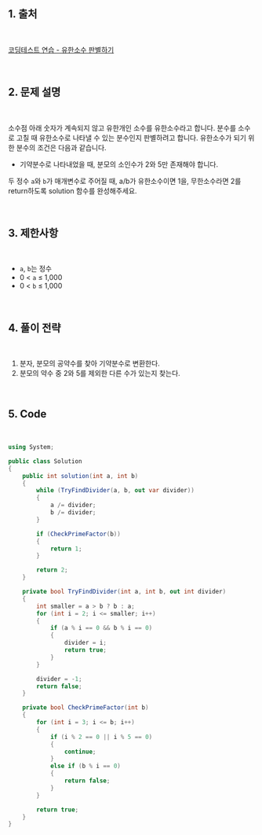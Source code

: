 ## 1. 출처

<br>

[코딩테스트 연습 - 유한소수 판별하기](https://school.programmers.co.kr/learn/courses/30/lessons/120878)

<br>

## 2. 문제 설명

<br>

소수점 아래 숫자가 계속되지 않고 유한개인 소수를 유한소수라고 합니다. 분수를 소수로 고칠 때 유한소수로 나타낼 수 있는 분수인지 판별하려고 합니다. 유한소수가 되기 위한 분수의 조건은 다음과 같습니다.

- 기약분수로 나타내었을 때, 분모의 소인수가 2와 5만 존재해야 합니다.

두 정수 `a`와 `b`가 매개변수로 주어질 때, a/b가 유한소수이면 1을, 무한소수라면 2를 return하도록 solution 함수를 완성해주세요.

<br>

## 3. 제한사항

<br>

- `a`, `b`는 정수
- 0 < `a` ≤ 1,000
- 0 < `b` ≤ 1,000

<br>

## 4. 풀이 전략

<br>
 
1. 분자, 분모의 공약수를 찾아 기약분수로 변환한다.
2. 분모의 약수 중 2와 5를 제외한 다른 수가 있는지 찾는다.

<br>

## 5. Code

<br>

```cs
using System;

public class Solution
{
    public int solution(int a, int b)
    {
        while (TryFindDivider(a, b, out var divider))
        {
            a /= divider;
            b /= divider;
        }

        if (CheckPrimeFactor(b))
        {
            return 1;
        }

        return 2;
    }

    private bool TryFindDivider(int a, int b, out int divider)
    {
        int smaller = a > b ? b : a;
        for (int i = 2; i <= smaller; i++)
        {
            if (a % i == 0 && b % i == 0)
            {
                divider = i;
                return true;
            }
        }

        divider = -1;
        return false;
    }

    private bool CheckPrimeFactor(int b)
    {
        for (int i = 3; i <= b; i++)
        {
            if (i % 2 == 0 || i % 5 == 0)
            {
                continue;
            }
            else if (b % i == 0)
            {
                return false;
            }
        }

        return true;
    }
}
```